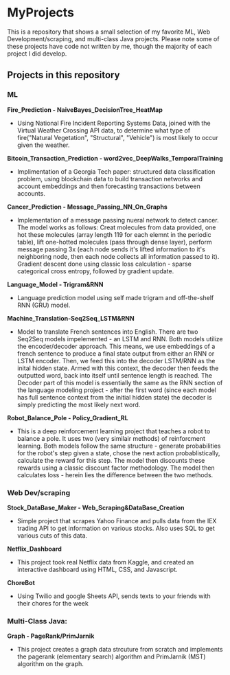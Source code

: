 # MyProjects

This is a repository that shows a small selection of my favorite ML, Web Development/scraping, and multi-class Java projects. Please note some of these projects have code not written by me, though the majority of each project I did develop.

## Projects in this repository

### ML

**Fire_Prediction - NaiveBayes_DecisionTree_HeatMap**

- Using National Fire Incident Reporting Systems Data, joined with the Virtual Weather Crossing API data, to determine what type of fire("Natural Vegetation", "Structural", "Vehicle") is most likely to occur given the weather.

**Bitcoin_Transaction_Prediction - word2vec_DeepWalks_TemporalTraining**

- Implimentation of a Georgia Tech paper: structured data classification problem, using blockchain data to build transaction networks and account embeddings and then forecasting transactions between accounts.

**Cancer_Prediction - Message_Passing_NN_On_Graphs**
- Implementation of a message passing nueral network to detect cancer. The model works as follows: Creat molecules from data provided, one hot these molecules (array length 119 for each elemnt in the periodic table), lift one-hotted molecules (pass through dense layer), perform message passing 3x (each node sends it's lifted information to it's neighboring node, then each node collects all information passed to it). Gradient descent done using classic loss calculation - sparse categorical cross entropy, followed by gradient update.

**Language_Model - Trigram&RNN**
- Language prediction model using self made trigram and off-the-shelf RNN (GRU) model.

**Machine_Translation-Seq2Seq_LSTM&RNN**
- Model to translate French sentences into English. There are two Seq2Seq models impelemented - an LSTM and RNN. Both models utilize the encoder/decoder approach. This means, we use embeddings of a french sentence to produce a final state output from either an RNN or LSTM encoder. Then, we feed this into the decoder LSTM/RNN as the inital hidden state. Armed with this context, the decoder then feeds the outputted word, back into itself until sentence length is reached. The Decoder part of this model is essentially the same as the RNN section of the language modeling project - after the first word (since each model has full sentence context from the initial hidden state) the decoder is simply predicting the most likely next word.

**Robot_Balance_Pole - Policy_Gradient_RL**
- This is a deep reinforcement learning project that teaches a robot to balance a pole. It uses two (very similair methods) of reinforcment learning. Both models follow the same structure - generate probabilities for the robot's step given a state, chose the next action probablistically, calculate the reward for this step. The model then discounts these rewards using a classic discount factor methodology. The model then calculates loss - herein lies the difference between the two methods.

### Web Dev/scraping 

**Stock_DataBase_Maker - Web_Scraping&DataBase_Creation**
- Simple project that scrapes Yahoo Finance and pulls data from the IEX trading API to get information on various stocks. Also uses SQL to get various cuts of this data.

**Netflix_Dashboard**
- This project took real Netflix data from Kaggle, and created an interactive dashboard using HTML, CSS, and Javascript.

**ChoreBot**
- Using Twilio and google Sheets API, sends texts to your friends with their chores for the week

### Multi-Class Java:
**Graph - PageRank/PrimJarnik**
- This project creates a graph data strcuture from scratch and implements the pagerank (elementary search) algorithm and PrimJarnik (MST) algorithm on the graph.






